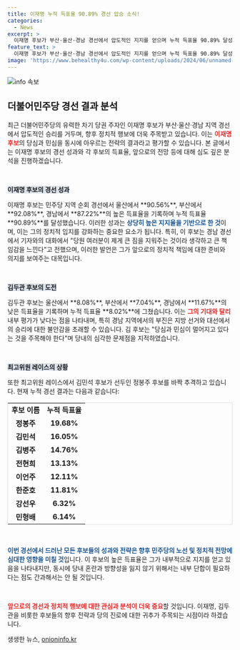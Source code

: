 ```yaml
---
title: 이재명 누적 득표율 90.89% 경선 압승 소식!
categories:
  - News
excerpt: >
  이재명 후보가 부산·울산·경남 경선에서 압도적인 지지를 얻으며 누적 득표율 90.89% 달성! 김두관 후보는 반전 없이 고배를 마셨고, 최고위원 레이스에서도 변화의 바람이 불고 있습니다. 정치 판도를 뒤흔든 이들의 전투에 귀추가 주목됩니다.
feature_text: >
  이재명 후보가 부산·울산·경남 경선에서 압도적인 지지를 얻으며 누적 득표율 90.89% 달성! 김두관 후보는 반전 없이 고배를 마셨고, 최고위원 레이스에서도 변화의 바람이 불고 있습니다. 정치 판도를 뒤흔든 이들의 전투에 귀추가 주목됩니다.
image: 'https://www.behealthy4u.com/wp-content/uploads/2024/06/unnamed-file.png'
---
```


<p><img src="https://www.behealthy4u.com/wp-content/uploads/2024/06/unnamed-file.png" alt="info 속보" /></p>

<h2 data-ke-size="size26">더불어민주당 경선 결과 분석</h2>

<p data-ke-size="size16">최근 더불어민주당의 유력한 차기 당권 주자인 이재명 후보가 부산·울산·경남 지역 경선에서 압도적인 승리를 거두며, 향후 정치적 행보에 더욱 주목받고 있습니다. 이는 <b><span style="color: #ee2323;">이재명 후보</span></b>의 당심과 민심을 동시에 아우르는 전략의 결과라고 평가할 수 있습니다. 본 글에서는 이재명 후보의 경선 성과와 각 후보의 득표율, 앞으로의 전망 등에 대해 심도 깊은 분석을 진행하겠습니다.</p>

<p data-ke-size="size16">&nbsp;</p>

<p><b><span style="background-color: #21538527;">이재명 후보의 경선 성과</span></b></p>

<p data-ke-size="size16">이재명 후보는 민주당 지역 순회 경선에서 울산에서 **90.56%**, 부산에서 **92.08%**, 경남에서 **87.22%**의 높은 득표율을 기록하며 누적 득표율 **90.89%**를 달성했습니다. 이러한 성과는 <b><span style="color: #1a5490;">상당히 높은 지지율을 기반으로 한 것</span></b>이며, 이는 그의 정치적 입지를 강화하는 중요한 요소가 됩니다. 특히, 이 후보는 경남 경선에서 기자와의 대화에서 "당원 여러분이 제게 큰 짐을 지워주는 것이라 생각하고 큰 책임감을 느낀다"고 전했으며, 이러한 발언은 그가 앞으로의 정치적 책임에 대한 준비와 의지를 보여주는 대목입니다.</p>

<p data-ke-size="size16">&nbsp;</p>

<p><b><span style="background-color: #21538527;">김두관 후보의 도전</span></b></p>

<p data-ke-size="size16">김두관 후보는 울산에서 **8.08%**, 부산에서 **7.04%**, 경남에서 **11.67%**의 낮은 득표율을 기록하며 누적 득표율 **8.02%**에 그쳤습니다. 이는 <b><span style="color: #ee2323;">그의 기대와 달리</span></b> 내부 평가가 낮다는 점을 나타내며, 특히 경남 지역에서의 부진은 지방 선거와 대선에서의 승리에 대한 불안감을 초래할 수 있습니다. 김 후보는 "당심과 민심이 멀어지고 있다는 것을 주목해야 한다"며 당내의 심각한 문제점을 지적하였습니다.</p>

<p data-ke-size="size16">&nbsp;</p>

<p><b><span style="background-color: #21538527;">최고위원 레이스의 상황</span></b></p>

<p data-ke-size="size16">또한 최고위원 레이스에서 김민석 후보가 선두인 정봉주 후보를 바짝 추격하고 있습니다. 현재 누적 경선 결과는 다음과 같습니다:</p>

<table style="width:100%; border:1px solid #ddd;">
  <tr>
    <td style="text-align: center; height: 17px;"><b>후보 이름</b></td>
    <td style="text-align: center; height: 17px;"><b>누적 득표율</b></td>
  </tr>
  <tr>
    <td style="text-align: center; height: 17px;"><b>정봉주</b></td>
    <td style="text-align: center; height: 17px;"><b>19.68%</b></td>
  </tr>
  <tr>
    <td style="text-align: center; height: 17px;"><b>김민석</b></td>
    <td style="text-align: center; height: 17px;"><b>16.05%</b></td>
  </tr>
  <tr>
    <td style="text-align: center; height: 17px;"><b>김병주</b></td>
    <td style="text-align: center; height: 17px;"><b>14.76%</b></td>
  </tr>
  <tr>
    <td style="text-align: center; height: 17px;"><b>전현희</b></td>
    <td style="text-align: center; height: 17px;"><b>13.13%</b></td>
  </tr>
  <tr>
    <td style="text-align: center; height: 17px;"><b>이언주</b></td>
    <td style="text-align: center; height: 17px;"><b>12.11%</b></td>
  </tr>
  <tr>
    <td style="text-align: center; height: 17px;"><b>한준호</b></td>
    <td style="text-align: center; height: 17px;"><b>11.81%</b></td>
  </tr>
  <tr>
    <td style="text-align: center; height: 17px;"><b>강선우</b></td>
    <td style="text-align: center; height: 17px;"><b>6.32%</b></td>
  </tr>
  <tr>
    <td style="text-align: center; height: 17px;"><b>민형배</b></td>
    <td style="text-align: center; height: 17px;"><b>6.14%</b></td>
  </tr>
</table>

<p data-ke-size="size16">&nbsp;</p>

<p><b><span style="color: #1a5490;">이번 경선에서 드러난 모든 후보들의 성과와 전략은 향후 민주당의 노선 및 정치적 전망에 심대한 영향을 미칠 것</span></b>입니다. 이 후보의 높은 득표율은 그가 내부적으로 지지를 얻고 있음을 나타내지만, 동시에 당내 혼란과 방향성을 잃지 않기 위해서는 내부 단합이 필요하다는 점도 간과해서는 안 될 것입니다. </p></p>

<p data-ke-size="size16">&nbsp;</p> 

<p><b><span style="color: #ee2323;">앞으로의 경선과 정치적 행보에 대한 관심과 분석이 더욱 중요</span></b>할 것입니다. 이재명, 김두관을 비롯한 후보들의 향후 전략과 당의 진로에 대한 귀추가 주목되는 시점이라 하겠습니다.</p>
생생한 뉴스, <a href="https://onioninfo.kr" rel="dofollow">onioninfo.kr</a>


